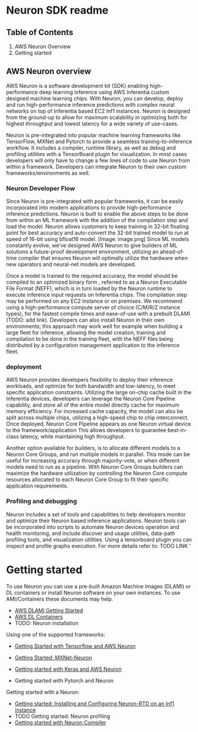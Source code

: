 # Neuron SDK readme

## Table of Contents

1. AWS Neuron Overview
2. Getting started

## AWS Neuron overview

AWS Neuron is a software development kit (SDK) enabling high-performance deep learning inference using AWS Inferentia custom designed machine learning chips. With Neuron, you can develop, deploy and run high-performance inference predictions with complex neural networks on top of Inferentia based EC2 Inf1 instances. Neuron is designed from the ground-up to allow for maximum scalability in optimizing both for highest throughput and lowest latency for a wide variety of use-cases.

Neuron is pre-integrated into popular machine learning frameworks like TensorFlow, MXNet and Pytorch to provide a seamless training-to-inference workflow. It includes a compiler, runtime library, as well as debug and profiling utilities with a TensorBoard plugin for visualization. In most cases developers will only have to change a few lines of code to use Neuron from within a framework. Developers can integrate Neuron to their own custom frameworks/environments as well.


### Neuron Developer Flow

Since Neuron is pre-integrated with popular frameworks, it can be easily incorporated into modern applications to provide high-performance inference predictions. Neuron is built to enable the above steps to be done from within an ML framework with the addition of the compilation step and load the model. Neuron allows customers to keep training in 32-bit floating point for best accuracy and auto-convert the 32-bit trained model to run at speed of 16-bit using bfloat16 model.
[Image: image.png]
Since ML models constantly evolve, we’ve designed AWS Neuron to give builders of ML solutions a future-proof development environment, utilizing an ahead-of-time compiler that ensures Neuron will optimally utilize the hardware when new operators and neural-net models are developed.

Once a model is trained to the required accuracy, the model should be compiled to an optimized binary form , referred to as a Neuron Executable File Format (NEFF), which is in turn loaded by the Neuron runtime to execute inference input requests on Inferentia chips. The compilation step may be performed on any EC2 instance or on premises. We recommend using a high-performance compute server of choice (C/M/R/Z instance types), for the fastest compile times and ease-of-use with a prebuilt DLAMI (TODO: add link).  Developers can also install Neuron in their own environments; this approach may work well for example when building a large fleet for inference, allowing the model creation, training and compilation to be done in the training fleet, with the NEFF files being distributed by a configuration management application to the inference fleet.

### deployment 

AWS Neuron provides developers flexibility to deploy their inference workloads, and optimize for both bandwidth and low-latency, to meet specific application constraints. Utilizing the large on-chip cache built in the Inferentia devices, developers can leverage the Neuron Core Pipeline capability, and store all of the entire model directly cache for maximum memory efficiency. For increased cache capacity, the model can also be split across multiple chips, utilizing a high-speed chip to chip interconnect. Once deployed, Neuron Core Pipeline appears as one Neuron virtual device to the framework/application This allows developers to guarantee best-in-class latency, while maintaining high throughput.

Another option available for builders, is to allocate different models to a Neuron Core Groups, and run multiple models in parallel. This mode can be useful for increasing accuracy through majority-vote, or when different models need to run as a pipeline. With Neuron Core Groups builders can maximize the hardware utilization by controlling the Neuron Core compute resources allocated to each Neuron Core Group to fit  their specific application requirements.
 

### Profiling and debugging

Neuron includes a set of tools and capabilities to help developers monitor and optimize their Neuron based inference applications. Neuron tools can be incorporated into scripts to automate Neuron devices operation and health monitoring, and include discover and usage utilities, data-path profiling tools, and visualization utilities. Using a tensorboard plugin you can inspect and profile graphs execution. For more details refer to: TODO LINK
‘

# Getting started

To use Neuron you can use a pre-built Amazon Machine Images (DLAMI) or DL containers or install Neuron software on your own instances. To use AMI/Containers these documents may help.

* [AWS DLAMI Getting Started](https://docs.aws.amazon.com/dlami/latest/devguide/gs.html)
* [AWS DL Containers](https://docs.aws.amazon.com/dlami/latest/devguide/deep-learning-containers-ec2.html)
* TODO: Neuron installation 

Using one of the supported frameworks:

* [Getting Started with Tensorflow and AWS Neuron](https://quip-amazon.com/52iNAJrZgZPe)
* [Getting Started: MXNet-Neuron](https://quip-amazon.com/JCw4AYinp0ve)
* [Getting started with Keras and AWS Neuron](https://quip-amazon.com/OIiFAM6hCEyo)

* Getting started with Pytorch and Neuron

Getting started with a Neuron:

* [Getting started:  Installing and Configuring Neuron-RTD on an Inf1 instance](https://quip-amazon.com/OtKfA3NkbaO7)
* TODO Getting started: Neuron profiling
* [Getting started with Neuron Compiler](https://quip-amazon.com/u4lvAHIB6OSB)



